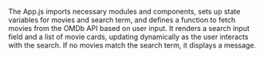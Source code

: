 The App.js imports necessary modules and components, sets up state variables for movies and search term, and defines a function to fetch movies from the OMDb API based on user input. It renders a search input field and a list of movie cards, updating dynamically as the user interacts with the search. If no movies match the search term, it displays a message.
